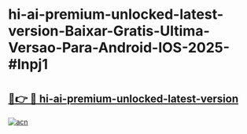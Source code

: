 # hi-ai-premium-unlocked-latest-version-Baixar-Gratis-Ultima-Versao-Para-Android-IOS-2025-#lnpj1

# <h2><a href="https://ainizakaria.my?title=hi-ai-premium-unlocked-latest-version&ref=24M">🔗👉 🔴 hi-ai-premium-unlocked-latest-version</a></h2>

[![acn](https://github.com/user-attachments/assets/0f9c940e-d8b0-45ae-aac7-cd30a18b3e1c)](https://ainizakaria.my?title=hi-ai-premium-unlocked-latest-version&ref=24M)

